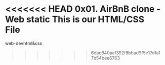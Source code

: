 <<<<<<< HEAD
0x01. AirBnB clone - Web static
This is our HTML/CSS File
=======
web-devhtml&css
>>>>>>> 6dac640aaf392f8bbad9f5e17dfa17b54bee6763
